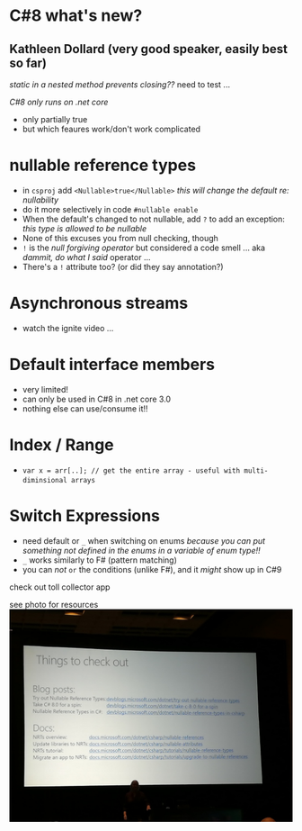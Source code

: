# C#8 what's new?

## Kathleen Dollard (very good speaker, easily best so far)

_static in a nested method prevents closing??_
  need to test ...
  
*C#8 only runs on .net core*
- only partially true
- but which feaures work/don't work complicated
  
# nullable reference types
  - in `csproj` add `<Nullable>true</Nullable>`
  _this will change the default re: nullability_
  - do it more selectively in code `#nullable enable`
  - When the default's changed to not nullable, add `?` to add an exception: _this type is allowed to be nullable_
  - None of this excuses you from null checking, though
  - `!` is the _null forgiving operator_ but considered a code smell ... aka _dammit, do what I said_ operator ...
  - There's a `!` attribute too? (or did they say annotation?)

# Asynchronous streams
  - watch the ignite video ...
  
# Default interface members
- very limited!
- can only be used in C#8 in .net core 3.0
- nothing else can use/consume it!!  

# Index / Range
- `var x = arr[..]; // get the entire array - useful with multi-diminsional arrays`

# Switch Expressions
  - need default or `_` when switching on enums
  _because you can put something not defined in the enums in a variable of enum type!!_
  - `_` works similarly to F# (pattern matching)
  - you can *not* `or` the conditions (unlike F#), and it *might* show up in C#9

check out toll collector app

see photo for resources
![Resources](cs8-resources.jpg)

